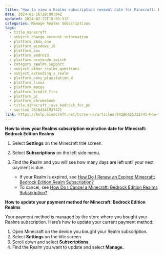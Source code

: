```yaml
---
title: "How to view a Realms subscription renewal date for Minecraft: Bedrock Edition"
date: 2024-02-16T20:00:04Z
updated: 2024-02-22T18:03:31Z
categories: Manage Realms Subscriptions
tags:
  - title_minecraft
  - subject_change_account_information
  - platform_xbox_one
  - platform_windows_10
  - platform_ios
  - platform_android
  - platform_nintendo_switch
  - category_realms_support
  - subject_other_realms_questions
  - subject_extending_a_realm
  - platform_sony_playstation_4
  - platform_linux
  - platform_macos
  - platform_kindle_fire
  - platform_pc
  - platform_chromebook
  - title_minecraft_java_bedrock_for_pc
  - section_26104341937421
link: https://help.minecraft.net/hc/en-us/articles/24186425321741-How-to-view-a-Realms-subscription-renewal-date-for-Minecraft-Bedrock-Edition
---
```


**How to view your Realms subscription expiration date for Minecraft: Bedrock Edition Realms**

1.  Select **Settings** on the Minecraft title screen.

2.  Select **Subscriptions** on the left side menu.

3.  Find the Realm and you will see how many days are left until your next payment is due.
    - If your Realm is expired, see [How Do I Renew an Expired Minecraft: Bedrock Edition Realm Subscription?](./How-Do-I-Renew-an-Expired-Minecraft-Bedrock-Edition-Realm-Subscription.md)
    - To cancel, see [How Do I Cancel a Minecraft: Bedrock Edition Realms Subscription?](./How-Do-I-Cancel-a-Minecraft-Bedrock-Edition-Realms-Subscription.md)

**How to update your payment method for Minecraft: Bedrock Edition Realms**

Your payment method is managed by the store where you bought your Realms subscription. Here’s how to update your current payment method:

1.  Open Minecraft on the device you bought your Realm subscription.
2.  Select **Settings** on the title screen.
3.  Scroll down and select **Subscriptions**.
4.  Find the Realm you want to update and select **Manage.**
